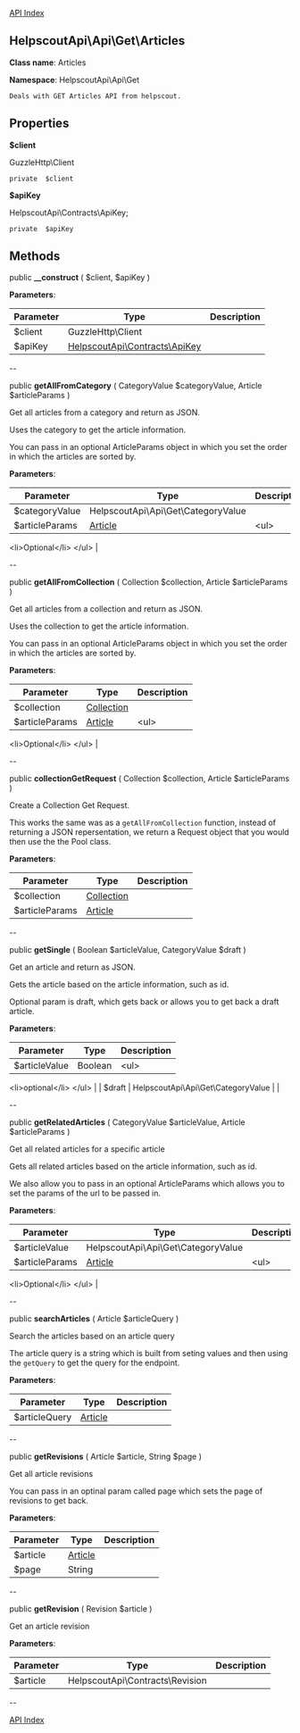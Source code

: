 [API Index](ApiIndex.md)


HelpscoutApi\Api\Get\Articles
---------------


**Class name**: Articles

**Namespace**: HelpscoutApi\Api\Get







    Deals with GET Articles API from helpscout.

    





Properties
----------


**$client**

GuzzleHttp\Client



    private  $client






**$apiKey**

HelpscoutApi\Contracts\ApiKey;



    private  $apiKey






Methods
-------


public **__construct** (  $client,  $apiKey )











**Parameters**:

| Parameter | Type | Description |
|-----------|------|-------------|
| $client | GuzzleHttp\Client |  |
| $apiKey | [HelpscoutApi\Contracts\ApiKey](HelpscoutApi-Contracts-ApiKey.md) |  |

--

public **getAllFromCategory** ( CategoryValue $categoryValue, Article $articleParams )


Get all articles from a category and return as JSON.

Uses the category to get the article information.

You can pass in an optional ArticleParams object in which you set
the order in which the articles are sorted by.






**Parameters**:

| Parameter | Type | Description |
|-----------|------|-------------|
| $categoryValue | HelpscoutApi\Api\Get\CategoryValue |  |
| $articleParams | [Article](HelpscoutApi-Params-Article.md) | &lt;ul&gt;
&lt;li&gt;Optional&lt;/li&gt;
&lt;/ul&gt; |

--

public **getAllFromCollection** ( Collection $collection, Article $articleParams )


Get all articles from a collection and return as JSON.

Uses the collection to get the article information.

You can pass in an optional ArticleParams object in which you set
the order in which the articles are sorted by.






**Parameters**:

| Parameter | Type | Description |
|-----------|------|-------------|
| $collection | [Collection](HelpscoutApi-Contracts-Collection.md) |  |
| $articleParams | [Article](HelpscoutApi-Params-Article.md) | &lt;ul&gt;
&lt;li&gt;Optional&lt;/li&gt;
&lt;/ul&gt; |

--

public **collectionGetRequest** ( Collection $collection, Article $articleParams )


Create a Collection Get Request.

This works the same was as a `getAllFromCollection` function, instead
of returning a JSON repersentation, we return a Request object that you
would then use the the Pool class.






**Parameters**:

| Parameter | Type | Description |
|-----------|------|-------------|
| $collection | [Collection](HelpscoutApi-Contracts-Collection.md) |  |
| $articleParams | [Article](HelpscoutApi-Params-Article.md) |  |

--

public **getSingle** ( Boolean $articleValue, CategoryValue $draft )


Get an article and return as JSON.

Gets the article based on the article information, such as id.

Optional param is draft, which gets back or allows you to get back a draft
article.






**Parameters**:

| Parameter | Type | Description |
|-----------|------|-------------|
| $articleValue | Boolean | &lt;ul&gt;
&lt;li&gt;optional&lt;/li&gt;
&lt;/ul&gt; |
| $draft | HelpscoutApi\Api\Get\CategoryValue |  |

--

public **getRelatedArticles** ( CategoryValue $articleValue, Article $articleParams )


Get all related articles for a specific article

Gets all related articles based on the article information, such as id.

We also allow you to pass in an optional ArticleParams which allows you to set the
params of the url to be passed in.






**Parameters**:

| Parameter | Type | Description |
|-----------|------|-------------|
| $articleValue | HelpscoutApi\Api\Get\CategoryValue |  |
| $articleParams | [Article](HelpscoutApi-Params-Article.md) | &lt;ul&gt;
&lt;li&gt;Optional&lt;/li&gt;
&lt;/ul&gt; |

--

public **searchArticles** ( Article $articleQuery )


Search the articles based on an article query

The article query is a string which is built from seting values
and then using the `getQuery` to get the query for the
endpoint.






**Parameters**:

| Parameter | Type | Description |
|-----------|------|-------------|
| $articleQuery | [Article](HelpscoutApi-Query-Article.md) |  |

--

public **getRevisions** ( Article $article, String $page )


Get all article revisions

You can pass in an optinal param called page which sets the page of revisions to
get back.






**Parameters**:

| Parameter | Type | Description |
|-----------|------|-------------|
| $article | [Article](HelpscoutApi-Contracts-Article.md) |  |
| $page | String |  |

--

public **getRevision** ( Revision $article )


Get an article revision








**Parameters**:

| Parameter | Type | Description |
|-----------|------|-------------|
| $article | HelpscoutApi\Contracts\Revision |  |

--

[API Index](ApiIndex.md)
